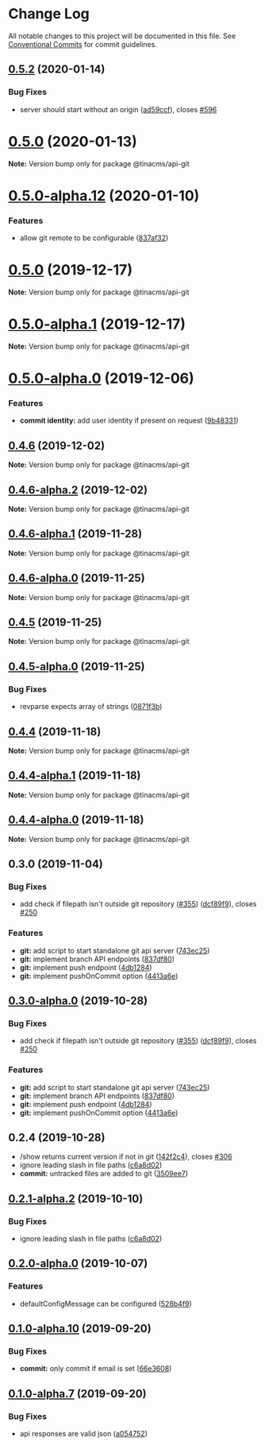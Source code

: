 # Change Log

All notable changes to this project will be documented in this file.
See [Conventional Commits](https://conventionalcommits.org) for commit guidelines.

## [0.5.2](https://github.com/tinacms/tinacms/compare/@tinacms/api-git@0.5.0-alpha.12...@tinacms/api-git@0.5.2) (2020-01-14)


### Bug Fixes

* server should start without an origin ([ad59ccf](https://github.com/tinacms/tinacms/commit/ad59ccf)), closes [#596](https://github.com/tinacms/tinacms/issues/596)





# [0.5.0](https://github.com/tinacms/tinacms/compare/@tinacms/api-git@0.5.0-alpha.12...@tinacms/api-git@0.5.0) (2020-01-13)

**Note:** Version bump only for package @tinacms/api-git





# [0.5.0-alpha.12](https://github.com/tinacms/tinacms/compare/@tinacms/api-git@0.5.0-alpha.11...@tinacms/api-git@0.5.0-alpha.12) (2020-01-10)


### Features

* allow git remote to be configurable ([837af32](https://github.com/tinacms/tinacms/commit/837af32))





# [0.5.0](https://github.com/tinacms/tinacms/compare/@tinacms/api-git@0.5.0-alpha.1...@tinacms/api-git@0.5.0) (2019-12-17)

**Note:** Version bump only for package @tinacms/api-git





# [0.5.0-alpha.1](https://github.com/tinacms/tinacms/compare/@tinacms/api-git@0.5.0-alpha.0...@tinacms/api-git@0.5.0-alpha.1) (2019-12-17)

**Note:** Version bump only for package @tinacms/api-git





# [0.5.0-alpha.0](https://github.com/tinacms/tinacms/compare/@tinacms/api-git@0.4.6...@tinacms/api-git@0.5.0-alpha.0) (2019-12-06)


### Features

* **commit identity:** add user identity if present on request ([9b48331](https://github.com/tinacms/tinacms/commit/9b48331))





## [0.4.6](https://github.com/tinacms/tinacms/compare/@tinacms/api-git@0.4.6-alpha.2...@tinacms/api-git@0.4.6) (2019-12-02)

**Note:** Version bump only for package @tinacms/api-git





## [0.4.6-alpha.2](https://github.com/tinacms/tinacms/compare/@tinacms/api-git@0.4.6-alpha.1...@tinacms/api-git@0.4.6-alpha.2) (2019-12-02)

**Note:** Version bump only for package @tinacms/api-git





## [0.4.6-alpha.1](https://github.com/tinacms/tinacms/compare/@tinacms/api-git@0.4.6-alpha.0...@tinacms/api-git@0.4.6-alpha.1) (2019-11-28)

**Note:** Version bump only for package @tinacms/api-git





## [0.4.6-alpha.0](https://github.com/tinacms/tinacms/compare/@tinacms/api-git@0.4.5...@tinacms/api-git@0.4.6-alpha.0) (2019-11-25)

**Note:** Version bump only for package @tinacms/api-git





## [0.4.5](https://github.com/tinacms/tinacms/compare/@tinacms/api-git@0.4.5-alpha.0...@tinacms/api-git@0.4.5) (2019-11-25)

**Note:** Version bump only for package @tinacms/api-git





## [0.4.5-alpha.0](https://github.com/tinacms/tinacms/compare/@tinacms/api-git@0.4.4...@tinacms/api-git@0.4.5-alpha.0) (2019-11-25)


### Bug Fixes

* revparse expects array of strings ([0871f3b](https://github.com/tinacms/tinacms/commit/0871f3b))





## [0.4.4](https://github.com/tinacms/tinacms/compare/@tinacms/api-git@0.4.4-alpha.1...@tinacms/api-git@0.4.4) (2019-11-18)

**Note:** Version bump only for package @tinacms/api-git





## [0.4.4-alpha.1](https://github.com/tinacms/tinacms/compare/@tinacms/api-git@0.4.3...@tinacms/api-git@0.4.4-alpha.1) (2019-11-18)

**Note:** Version bump only for package @tinacms/api-git





## [0.4.4-alpha.0](https://github.com/tinacms/tinacms/compare/@tinacms/api-git@0.4.3...@tinacms/api-git@0.4.4-alpha.0) (2019-11-18)

**Note:** Version bump only for package @tinacms/api-git





## 0.3.0 (2019-11-04)

### Bug Fixes

- add check if filepath isn't outside git repository ([#355](https://github.com/tinacms/tinacms/issues/355)) ([dcf89f9](https://github.com/tinacms/tinacms/commit/dcf89f9)), closes [#250](https://github.com/tinacms/tinacms/issues/250)

### Features

- **git:** add script to start standalone git api server ([743ec25](https://github.com/tinacms/tinacms/commit/743ec25))
- **git:** implement branch API endpoints ([837df80](https://github.com/tinacms/tinacms/commit/837df80))
- **git:** implement push endpoint ([4db1284](https://github.com/tinacms/tinacms/commit/4db1284))
- **git:** implement pushOnCommit option ([4413a6e](https://github.com/tinacms/tinacms/commit/4413a6e))

## [0.3.0-alpha.0](https://github.com/tinacms/tinacms/compare/@tinacms/api-git@0.2.4-alpha.0...@tinacms/api-git@0.3.0-alpha.0) (2019-10-28)

### Bug Fixes

- add check if filepath isn't outside git repository ([#355](https://github.com/tinacms/tinacms/issues/355)) ([dcf89f9](https://github.com/tinacms/tinacms/commit/dcf89f9)), closes [#250](https://github.com/tinacms/tinacms/issues/250)

### Features

- **git:** add script to start standalone git api server ([743ec25](https://github.com/tinacms/tinacms/commit/743ec25))
- **git:** implement branch API endpoints ([837df80](https://github.com/tinacms/tinacms/commit/837df80))
- **git:** implement push endpoint ([4db1284](https://github.com/tinacms/tinacms/commit/4db1284))
- **git:** implement pushOnCommit option ([4413a6e](https://github.com/tinacms/tinacms/commit/4413a6e))

## 0.2.4 (2019-10-28)

- /show returns current version if not in git ([142f2c4](https://github.com/tinacms/tinacms/commit/142f2c4)), closes [#306](https://github.com/tinacms/tinacms/issues/306)
- ignore leading slash in file paths ([c6a8d02](https://github.com/tinacms/tinacms/commit/c6a8d02))
- **commit:** untracked files are added to git ([3509ee7](https://github.com/tinacms/tinacms/commit/3509ee7))

## [0.2.1-alpha.2](https://github.com/tinacms/tinacms/compare/@tinacms/api-git@0.2.1-alpha.1...@tinacms/api-git@0.2.1-alpha.2) (2019-10-10)

### Bug Fixes

- ignore leading slash in file paths ([c6a8d02](https://github.com/tinacms/tinacms/commit/c6a8d02))

## [0.2.0-alpha.0](https://github.com/tinacms/tinacms/compare/@tinacms/api-git@0.1.0...@tinacms/api-git@0.2.0-alpha.0) (2019-10-07)

### Features

- defaultConfigMessage can be configured ([528b4f9](https://github.com/tinacms/tinacms/commit/528b4f9))

## [0.1.0-alpha.10](https://github.com/tinacms/tinacms/compare/@tinacms/api-git@0.1.0-alpha.7...@tinacms/api-git@0.1.0-alpha.10) (2019-09-20)

### Bug Fixes

- **commit:** only commit if email is set ([66e3608](https://github.com/tinacms/tinacms/commit/66e3608))

## [0.1.0-alpha.7](https://github.com/tinacms/tinacms/compare/@tinacms/api-git@0.1.0-alpha.6...@tinacms/api-git@0.1.0-alpha.7) (2019-09-20)

### Bug Fixes

- api responses are valid json ([a054752](https://github.com/tinacms/tinacms/commit/a054752))
